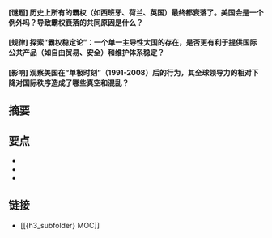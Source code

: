 #### [谜题] 历史上所有的霸权（如西班牙、荷兰、英国）最终都衰落了。美国会是一个例外吗？导致霸权衰落的共同原因是什么？


#### [规律] 探索“霸权稳定论”：一个单一主导性大国的存在，是否更有利于提供国际公共产品（如自由贸易、安全）和维护体系稳定？


#### [影响] 观察美国在“单极时刻”（1991-2008）后的行为，其全球领导力的相对下降对国际秩序造成了哪些真空和混乱？


## 摘要


## 要点

- 
- 
- 

## 链接

- [[{h3_subfolder} MOC]]
